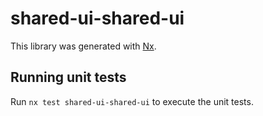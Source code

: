 # shared-ui-shared-ui

This library was generated with [Nx](https://nx.dev).

## Running unit tests

Run `nx test shared-ui-shared-ui` to execute the unit tests.
